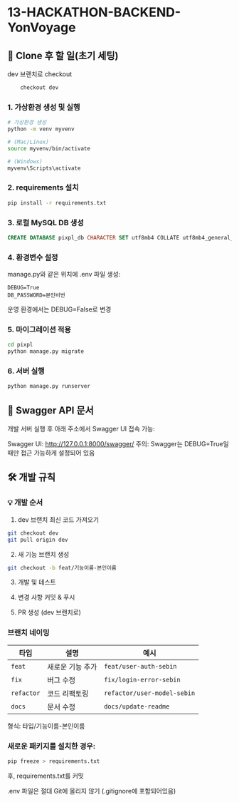 # 13-HACKATHON-BACKEND-YonVoyage

## 🚀 Clone 후 할 일(초기 세팅)

dev 브랜치로 checkout

```bash
    checkout dev
```

### 1. 가상환경 생성 및 실행

```bash
# 가상환경 생성
python -m venv myvenv

# (Mac/Linux)
source myvenv/bin/activate

# (Windows)
myvenv\Scripts\activate
```

### 2. requirements 설치

```bash
pip install -r requirements.txt
```

### 3. 로컬 MySQL DB 생성

```sql
CREATE DATABASE pixpl_db CHARACTER SET utf8mb4 COLLATE utf8mb4_general_ci;
```

### 4. 환경변수 설정

manage.py와 같은 위치에 .env 파일 생성:

```env
DEBUG=True
DB_PASSWORD=본인비번
```

운영 환경에서는 DEBUG=False로 변경

### 5. 마이그레이션 적용

```bash
cd pixpl
python manage.py migrate
```

### 6. 서버 실행

```bash
python manage.py runserver
```

## 📄 Swagger API 문서

개발 서버 실행 후 아래 주소에서 Swagger UI 접속 가능:

Swagger UI: http://127.0.0.1:8000/swagger/
주의: Swagger는 DEBUG=True일 때만 접근 가능하게 설정되어 있음

## 🛠 개발 규칙

### 💡 개발 순서

1. dev 브랜치 최신 코드 가져오기

```bash
git checkout dev
git pull origin dev
```

2. 새 기능 브랜치 생성

```bash
git checkout -b feat/기능이름-본인이름
```

3. 개발 및 테스트

4. 변경 사항 커밋 & 푸시

5. PR 생성 (dev 브랜치로)

### 브랜치 네이밍

| 타입       | 설명             | 예시                        |
| ---------- | ---------------- | --------------------------- |
| `feat`     | 새로운 기능 추가 | `feat/user-auth-sebin`      |
| `fix`      | 버그 수정        | `fix/login-error-sebin`     |
| `refactor` | 코드 리팩토링    | `refactor/user-model-sebin` |
| `docs`     | 문서 수정        | `docs/update-readme`        |

형식: 타입/기능이름-본인이름

### 새로운 패키지를 설치한 경우:

```bash
pip freeze > requirements.txt
```

후, requirements.txt를 커밋

.env 파일은 절대 Git에 올리지 않기 (.gitignore에 포함되어있음)
